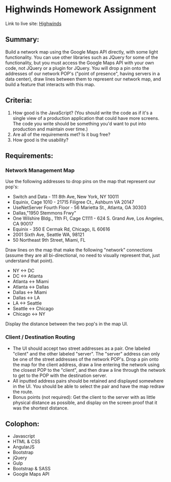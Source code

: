 # Highwinds Homework Assignment

Link to live site: [Highwinds](https://karhodes.github.io/highwinds/public/)

## Summary:
Build a network map using the Google Maps API directly, with some light functionality. You can use other libraries such as JQuery for some of the functionality, but you must access the Google Maps API with your own code, not JQuery or a plugin for JQuery. You will drop a pin onto the addresses of our network POP's ("point of presence", having servers in a data center), draw lines between them to represent our network map, and build a feature that interacts with this map.  

## Criteria:
1. How good is the JavaScript? (You should write the code as if it's a single view of a production application that could have more screens. The code you write should be something you'd want to put into production and maintain over time.)  
2. Are all of the requirements met? Is it bug free?  
3. How good is the usability?  

## Requirements:
### Network Management Map
Use the following addresses to drop pins on the map that represent our pop's:
 * Switch and Data - 111 8th Ave, New York, NY 10011 
 * Equinix, Cage 1010 - 21715 Filigree Ct., Ashburn VA 20147 
 * UseNetServer Fourth Floor - 56 Marietta St., Atlanta, GA 30303 
 * Dallas,"1950 Stemmons Frwy" 
 * One Wilshire Bldg., 11th Fl, Cage C1111 - 624 S. Grand Ave, Los Angeles, CA 90017 
 * Equinix - 350 E Cermak Rd, Chicago, IL 60616 
 * 2001 Sixth Ave, Seattle WA, 98121 
 * 50 Northeast 9th Street, Miami, FL 

Draw lines on the map that make the following "network" connections (assume they are all bi-directional, no need to visually represent that, just understand that point). 
 * NY <-> DC
 * DC <-> Atlanta
 * Atlanta <-> Miami
 * Atlanta <-> Dallas
 * Dallas <-> Miami
 * Dallas <-> LA
 * LA <-> Seattle
 * Seattle <-> Chicago
 * Chicago <-> NY 

Display the distance between the two pop's in the map UI.

### Client / Destination Routing
 * The UI should accept two street addresses as a pair. One labeled "client" and the other labeled "server". The "server" address can only be one of the street addresses of the network POP's. Drop a pin onto the map for the client address, draw a line entering the network using the closest POP to the "client", and then draw a line through the network to get to the POP with the destination server. 
 * All inputted address pairs should be retained and displayed somewhere in the UI. You should be able to select the pair and have the map redraw the route.
 * Bonus points (not required): Get the client to the server with as little physical distance as possible, and display on the screen proof that it was the shortest distance.

## Colophon:
 * Javascript
 * HTML & CSS
 * AngularJS
 * Bootstrap
 * jQuery
 * Gulp
 * Bootstrap & SASS
 * Google Maps API 